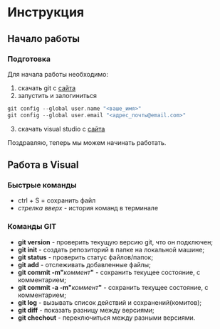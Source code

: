 # Инструкция
## Начало работы

### Подготовка
Для начала работы необходимо:
1. скачать git с [сайта](git.com)
2. запустить и залогиниться
```c
git config --global user.name "<ваше_имя>"
git config --global user.email "<адрес_почты@email.com>"
```
3. скачать visual studio c [сайта](stud.com)

Поздравляю, теперь мы можем начинать работать.

## Работа в Visual
### Быстрые команды
- ctrl + S = сохранить файл
- _стрелка вверх_ - история команд в терминале
### Команды GIT
* **git version** - проверить текущую версию git, что он подключен;
* **git init** - создать репозиторий в папке на локальной машине;
* **git status** - проверить статус файлов/папок;
* **git add** - отслеживать добавленные файлы;
* **git commit -m"**_коммент_**"** - сохранить текущее состояние, с комментарием;
* **git commit -a -m"**_коммент_**"** - сохранить текущее состояние, с комментарием;
* **git log** - вызывать список действий и сохранений(комитов);
* **git diff** - показать разницу между версиями;
* **git chechout** - переключиться между разными версиями.